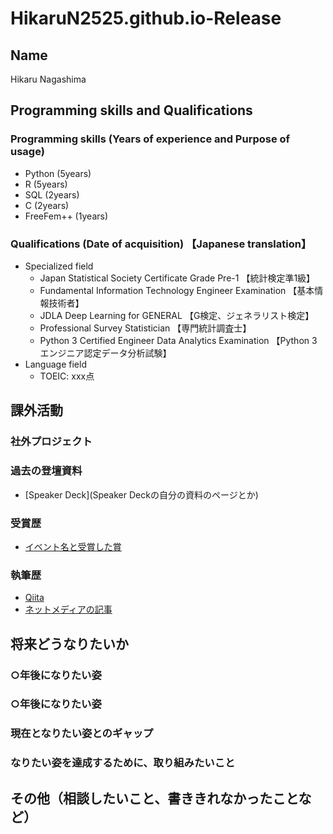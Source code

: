 # HikaruN2525.github.io-Release

## Name
Hikaru Nagashima

## Programming skills and Qualifications
### Programming skills (Years of experience and Purpose of usage)
- Python (5years)
- R (5years)
- SQL (2years)
- C (2years)
- FreeFem++ (1years)

### Qualifications (Date of acquisition) 【Japanese translation】
- Specialized field
  - Japan Statistical Society Certificate Grade Pre-1 【統計検定準1級】
  - Fundamental Information Technology Engineer Examination 【基本情報技術者】
  - JDLA Deep Learning for GENERAL 【G検定、ジェネラリスト検定】
  - Professional Survey Statistician 【専門統計調査士】
  - Python 3 Certified Engineer Data Analytics Examination 【Python 3 エンジニア認定データ分析試験】
- Language field
  - TOEIC: xxx点

## 課外活動

### 社外プロジェクト

### 過去の登壇資料
- [Speaker Deck](Speaker Deckの自分の資料のページとか)

### 受賞歴
- [イベント名と受賞した賞](イベントのランディングページのリンクや、結果がわかる記事など)

### 執筆歴
- [Qiita](Qiitaの自分のプロフィールのリンクとか)
- [ネットメディアの記事](記事のリンクとか)

## 将来どうなりたいか
### ○年後になりたい姿
### ○年後になりたい姿

### 現在となりたい姿とのギャップ
### なりたい姿を達成するために、取り組みたいこと

## その他（相談したいこと、書ききれなかったことなど）

